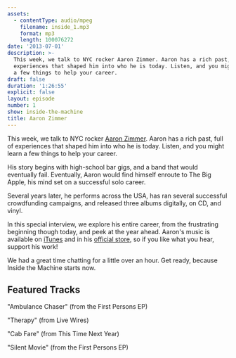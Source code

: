 ```yaml
---
assets:
  - contentType: audio/mpeg
    filename: inside_1.mp3
    format: mp3
    length: 100076272
date: '2013-07-01'
description: >-
  This week, we talk to NYC rocker Aaron Zimmer. Aaron has a rich past, full of
  experiences that shaped him into who he is today. Listen, and you might learn
  a few things to help your career.
draft: false
duration: '1:26:55'
explicit: false
layout: episode
number: 1
show: inside-the-machine
title: Aaron Zimmer
---
```

This week, we talk to NYC rocker [Aaron Zimmer](http://aaronzimmer.com). Aaron has a rich past, full of experiences that shaped him into who he is today. Listen, and you might learn a few things to help your career.

His story begins with high-school bar gigs, and a band that would eventually fail. Eventually, Aaron would find himself enroute to The Big Apple, his mind set on a successful solo career.

Several years later, he performs across the USA, has ran several successful crowdfunding campaigns, and released three albums digitally, on CD, and vinyl.

In this special interview, we explore his entire career, from the frustrating beginning though today, and peek at the year ahead. Aaron's music is available on [iTunes](https://itunes.apple.com/us/album/live-wires/id302797880) and in his [official store](http://aaronzimmer.com/Shop), so if you like what you hear, support his work!

We had a great time chatting for a little over an hour. Get ready, because Inside the Machine starts now.

## Featured Tracks

"Ambulance Chaser" (from the First Persons EP)

"Therapy" (from Live Wires)

"Cab Fare" (from This Time Next Year)

"Silent Movie" (from the First Persons EP)